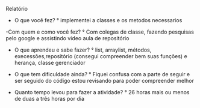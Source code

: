 Relatório

- O que você fez?
	° implementei a classes e os metodos necessarios

-Com quem e como você fez?
	° Com colegas de classe, fazendo pesquisas pelo google e assistindo video aula de repositório
	
- O que aprendeu e sabe fazer?
	° list, arraylist, métodos, execessões,repositório (consegui compreender bem suas funções) e herança, classe gerenciador

- O que tem dificuldade ainda?
	° Fiquei confusa com a parte de seguir e ser seguido do código estou revisando para poder compreender melhor

- Quanto tempo levou para fazer a atividade?
	° 26 horas mais ou menos de duas a três horas por dia